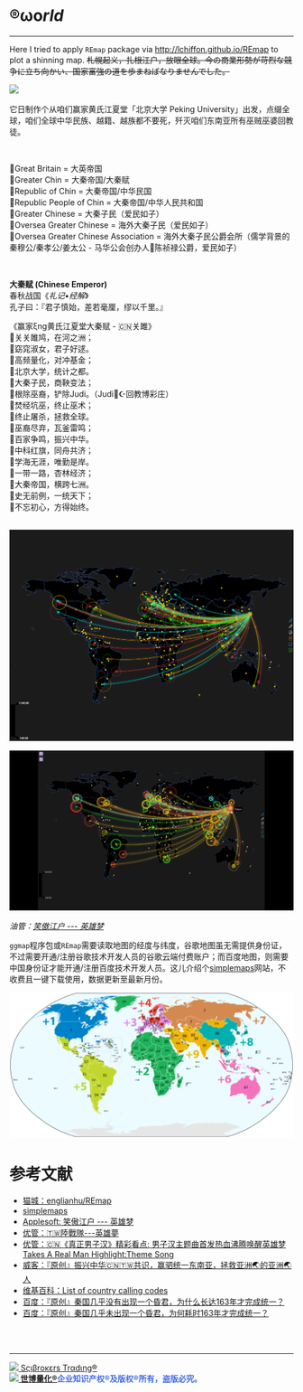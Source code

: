 # ®ωο*rld*

---

Here I tried to apply `REmap` package via http://lchiffon.github.io/REmap to plot a shinning map. <s>札幌起义，扎根江户，放眼全球。今の商業形勢が苛烈な競争に立ち向かい、国家富強の道を歩まねばなりませんでした。</s>

<img src='诸子百家考工记/项庄舞剑，志在东盟.gif' height='100'>

它日制作个从咱们赢家黄氏江夏堂「北京大学 Peking University」出发，点缀全球，咱们全球中华民族、越籍、越族都不要死，歼灭咱们东南亚所有巫贼巫婆回教徒。

<br>

🚩Great Britain = 大英帝国<br>
🚩Greater Chin = 大秦帝国/大秦赋<br>
🚩Republic of Chin = 大秦帝国/中华民国<br>
🚩Republic People of Chin = 大秦帝国/中华人民共和国<br>
🚩Greater Chinese = 大秦子民（爱民如子）<br>
🚩Oversea Greater Chinese = 海外大秦子民（爱民如子）<br>
🚩Oversea Greater Chinese Association = 海外大秦子民公爵会所（儒学背景的秦穆公/秦孝公/姜太公 - 马华公会创办人🌟陈祯禄公爵，爱民如子）<br>

<br>

**大秦赋 (Chinese Emperor)**<br>
春秋战国《*礼记•经解*》<br>
孔子曰：『君子慎始，差若毫厘，缪以千里。』

《赢家ξng黄氏江夏堂大秦赋 - 🇨🇳关雎》<br>
🚩关关雎鸠，在河之洲；<br>
🚩窈窕淑女，君子好逑。<br>
🚩高频量化，对冲基金；<br>
🚩北京大学，统计之都。<br>
🚩大秦子民，商鞅变法；<br>
🚩根除巫裔，铲除Judi。（Judi🕋☪回教博彩庄）<br>
🚩焚经坑巫，终止巫术；<br>
🚩终止屠杀，拯救全球。<br>
🚩巫裔尽弃，瓦釜雷鸣；<br>
🚩百家争鸣，振兴中华。<br>
🚩中科红旗，同舟共济；<br>
🚩学海无涯，唯勤是岸。<br>
🚩一带一路，杏林经济；<br>
🚩大秦帝国，横跨七洲。<br>
🚩史无前例，一统天下；<br>
🚩不忘初心，方得始终。<br>

<br>

<img src="诸子百家考工记/ECharts.png" width="598"/>

![](诸子百家考工记/ECharts.gif)

*油管：[笑傲江户 --- 英雄梦](https://youtu.be/LyJKz4-RUhs)*

`ggmap`程序包或`REmap`需要读取地图的经度与纬度，谷歌地图虽无需提供身份证，不过需要开通/注册谷歌技术开发人员的谷歌云端付费账户；而百度地图，则需要中国身份证才能开通/注册百度技术开发人员。这儿介绍个[simplemaps](https://simplemaps.com/data/world-cities)网站，不收费且一键下载使用，数据更新至最新月份。

<img src="诸子百家考工记/Country_calling_codes_map.png" width="598"/>

# 参考文献

- [猫城：englianhu/REmap](https://github.com/englianhu/REmap)
- [simplemaps](https://simplemaps.com/data/world-cities)
- [Applesoft: 笑傲江户 --- 英雄梦](https://www.awesomescreenshot.com/video/8098438)
- [优管：🇹🇼陸戰隊---英雄夢](https://youtu.be/uXJin6jdpeE)
- [优管：🇨🇳《真正男子汉》精彩看点: 男子汉主题曲首发热血沸腾唤醒英雄梦 Takes A Real Man Highlight:Theme Song](https://youtu.be/68i9IfIf4Xo)
- [威客：『原创』振兴中华🇨🇳🇹🇼共识，赢驷统一东南亚，拯救亚洲🌏的亚洲🌏人](https://vk.com/englianhu?w=wall611842020_84)
- [维基百科：List of country calling codes](https://en.wikipedia.org/wiki/List_of_country_calling_codes)
- [百度：『原创』秦国几乎没有出现一个昏君，为什么长达163年才完成统一？](https://baijiahao.baidu.com/s?id=1719029203047214585&wfr=spider&for=pc&searchword=%E7%A7%A6%E5%9B%BD%E5%87%A0%E4%B9%8E%E6%9C%AA%E5%87%BA%E7%8E%B0%E4%B8%80%E4%B8%AA%E6%98%8F%E5%90%9B,%E4%B8%BA%E4%BD%95%E8%80%97%E6%97%B6163%E5%B9%B4%E6%89%8D%E5%AE%8C%E6%88%90%E7%BB%9F%E4%B8%80?)
- [百度：『原创』秦国几乎未出现一个昏君，为何耗时163年才完成统一？](https://baijiahao.baidu.com/s?id=1745772547731472044&wfr=spider&for=pc&searchword=%E7%A7%A6%E5%9B%BD%E5%87%A0%E4%B9%8E%E6%B2%A1%E6%9C%89%E5%87%BA%E7%8E%B0%E4%B8%80%E4%B8%AA%E6%98%8F%E5%90%9B,%E4%B8%BA%E4%BB%80%E4%B9%88%E9%95%BF%E8%BE%BE163%E5%B9%B4%E6%89%8D%E5%AE%8C%E6%88%90%E7%BB%9F%E4%B8%80?)

<br><br>

---

[<img src='诸子百家考工记/世博量化.png' height='14'/> Sςιβrοκεrs Trαdιηg®](http://www.scibrokes.com)<br>
<span style='color:RoyalBlue'>**[<img src='诸子百家考工记/世博量化.png' height='14'/> 世博量化®](http://www.scibrokes.com)企业知识产权®及版权®所有，盗版必究。**</span>
